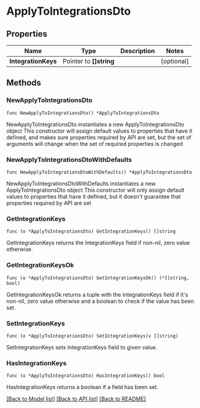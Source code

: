 # ApplyToIntegrationsDto

## Properties

Name | Type | Description | Notes
------------ | ------------- | ------------- | -------------
**IntegrationKeys** | Pointer to **[]string** |  | [optional] 

## Methods

### NewApplyToIntegrationsDto

`func NewApplyToIntegrationsDto() *ApplyToIntegrationsDto`

NewApplyToIntegrationsDto instantiates a new ApplyToIntegrationsDto object
This constructor will assign default values to properties that have it defined,
and makes sure properties required by API are set, but the set of arguments
will change when the set of required properties is changed

### NewApplyToIntegrationsDtoWithDefaults

`func NewApplyToIntegrationsDtoWithDefaults() *ApplyToIntegrationsDto`

NewApplyToIntegrationsDtoWithDefaults instantiates a new ApplyToIntegrationsDto object
This constructor will only assign default values to properties that have it defined,
but it doesn't guarantee that properties required by API are set

### GetIntegrationKeys

`func (o *ApplyToIntegrationsDto) GetIntegrationKeys() []string`

GetIntegrationKeys returns the IntegrationKeys field if non-nil, zero value otherwise.

### GetIntegrationKeysOk

`func (o *ApplyToIntegrationsDto) GetIntegrationKeysOk() (*[]string, bool)`

GetIntegrationKeysOk returns a tuple with the IntegrationKeys field if it's non-nil, zero value otherwise
and a boolean to check if the value has been set.

### SetIntegrationKeys

`func (o *ApplyToIntegrationsDto) SetIntegrationKeys(v []string)`

SetIntegrationKeys sets IntegrationKeys field to given value.

### HasIntegrationKeys

`func (o *ApplyToIntegrationsDto) HasIntegrationKeys() bool`

HasIntegrationKeys returns a boolean if a field has been set.


[[Back to Model list]](../README.md#documentation-for-models) [[Back to API list]](../README.md#documentation-for-api-endpoints) [[Back to README]](../README.md)


